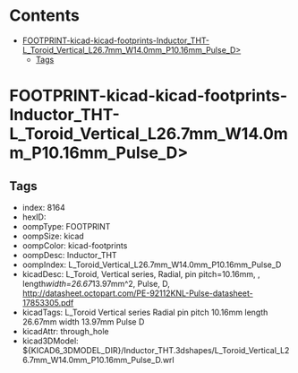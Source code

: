 



Contents
========

* [FOOTPRINT-kicad-kicad-footprints-Inductor_THT-L_Toroid_Vertical_L26.7mm_W14.0mm_P10.16mm_Pulse_D>](#footprint-kicad-kicad-footprints-inductor_tht-l_toroid_vertical_l267mm_w140mm_p1016mm_pulse_d)
	* [Tags](#tags)

# FOOTPRINT-kicad-kicad-footprints-Inductor_THT-L_Toroid_Vertical_L26.7mm_W14.0mm_P10.16mm_Pulse_D>

## Tags

- index: 8164
- hexID: 
- oompType: FOOTPRINT
- oompSize: kicad
- oompColor: kicad-footprints
- oompDesc: Inductor_THT
- oompIndex: L_Toroid_Vertical_L26.7mm_W14.0mm_P10.16mm_Pulse_D
- kicadDesc: L_Toroid, Vertical series, Radial, pin pitch=10.16mm, , length*width=26.67*13.97mm^2, Pulse, D, http://datasheet.octopart.com/PE-92112KNL-Pulse-datasheet-17853305.pdf
- kicadTags: L_Toroid Vertical series Radial pin pitch 10.16mm  length 26.67mm width 13.97mm Pulse D
- kicadAttr: through_hole
- kicad3DModel: ${KICAD6_3DMODEL_DIR}/Inductor_THT.3dshapes/L_Toroid_Vertical_L26.7mm_W14.0mm_P10.16mm_Pulse_D.wrl

